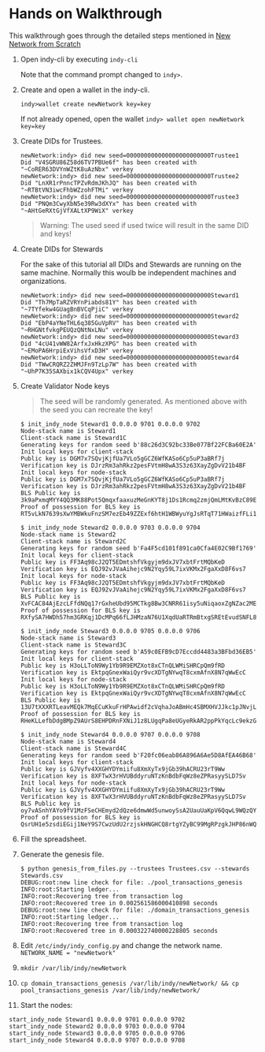 # Hands on Walkthrough

This walkthrough goes through the detailed steps mentioned in [New Network from Scratch]()

1. Open indy-cli by executing `indy-cli`
   
   Note that the command prompt changed to `indy>`.

2. Create and open a wallet in the indy-cli.

   `indy>wallet create newNetwork key=key`

   If not already opened, open the wallet
   `indy> wallet open newNetwork key=key`
3. Create DIDs for Trustees.

   ```
   newNetwork:indy> did new seed=000000000000000000000000Trustee1
   Did "V4SGRU86Z58d6TV7PBUe6f" has been created with "~CoRER63DVYnWZtK8uAzNbx" verkey
   newNetwork:indy> did new seed=000000000000000000000000Trustee2
   Did "LnXR1rPnncTPZvRdmJKhJQ" has been created with "~RTBtVN3iwcFhbWZzohFTMi" verkey
   newNetwork:indy> did new seed=000000000000000000000000Trustee3
   Did "PNQm3CwyXbN5e39Rw3dXYx" has been created with "~AHtGeRXtGjVfXALtXP9WiX" verkey
   ```

   > Warning: The used seed if used twice will result in the same DID and keys! 

4. Create DIDs for Stewards

   For the sake of this tutorial all DIDs and Stewards are running on the same machine. Normally this woulb be independent machines and organizations.

   ```
   newNetwork:indy> did new seed=000000000000000000000000Steward1
   Did "Th7MpTaRZVRYnPiabds81Y" has been created with "~7TYfekw4GUagBnBVCqPjiC" verkey
   newNetwork:indy> did new seed=000000000000000000000000Steward2
   Did "EbP4aYNeTHL6q385GuVpRV" has been created with "~RHGNtfvkgPEUQzQNtNxLNu" verkey
   newNetwork:indy> did new seed=000000000000000000000000Steward3
   Did "4cU41vWW82ArfxJxHkzXPG" has been created with "~EMoPA6HrpiExVihsVfxD3H" verkey
   newNetwork:indy> did new seed=000000000000000000000000Steward4
   Did "TWwCRQRZ2ZHMJFn9TzLp7W" has been created with "~UhP7K35SAXbix1kCQV4Upx" verkey
   ```
5. Create Validator Node keys

   > The seed will be randomly generated. As mentioned above with the seed you can recreate the key!

   ```
   $ init_indy_node Steward1 0.0.0.0 9701 0.0.0.0 9702
   Node-stack name is Steward1
   Client-stack name is Steward1C
   Generating keys for random seed b'88c26d3C92bc33Be077Bf22FCBa60E2A'
   Init local keys for client-stack
   Public key is DGM7x7SQvjKjfUa7VLo5gGCZ6WfKASo6Cp5uP3aBRf7j
   Verification key is DJrzRm3ahRkz2pesFVtmH8wA3S3z63XayZgDvV21b4BF
   Init local keys for node-stack
   Public key is DGM7x7SQvjKjfUa7VLo5gGCZ6WfKASo6Cp5uP3aBRf7j
   Verification key is DJrzRm3ahRkz2pesFVtmH8wA3S3z63XayZgDvV21b4BF
   BLS Public key is 3k9aPxmqMYY4QQ3MK88Pot5QmqxfaaxuzMeGnKYT8j1Ds1Rcmq2zmjQmLMtKvBzC89E7yCQyiQ9HEDcGAZi6zmarMCQNkY9oYCAUVJGrZgxBE4a1oj7VYKw7zuGpMwsKLPGLcTGwpmX9LS6f5ykbazEwEgQRTiWj2epRKxZC87DLwbH
   Proof of possession for BLS key is RT5vLkN7639sXwYMBWkuFnzSM7ezEb49ZZExf6htH1WBWyuYgJsRTqT71HWaizfFLi1zp63eNGKKVzzyMaETYoj8QoV3GejHeZzP7LydJQpHQ5VPuLW3NUy5BGH4Xt7RkCT5pUbwhjz6mwxXfGAtQot7kiMH18QrpcazAmHrFPXKe7

   $ init_indy_node Steward2 0.0.0.0 9703 0.0.0.0 9704
   Node-stack name is Steward2
   Client-stack name is Steward2C
   Generating keys for random seed b'Fa4F5cd101f891ca0Cfa4E02C9Bf1769'
   Init local keys for client-stack
   Public key is FF3Aq98cJ2QT5EDmtshfVkgyjm9dxJV7xbtFrtMQbKeD
   Verification key is EQJ92vJVaAihejc9N2Yqy59L7ixVKMx2FgaXxD8F6vs7
   Init local keys for node-stack
   Public key is FF3Aq98cJ2QT5EDmtshfVkgyjm9dxJV7xbtFrtMQbKeD
   Verification key is EQJ92vJVaAihejc9N2Yqy59L7ixVKMx2FgaXxD8F6vs7
   BLS Public key is XvFCAC84AjEzcLFfdNQq17rGxheUbd95MCTkg8Bw3CNRR61isy5uNiqaoxZgNZac2MEvZoXX7Wk27YUMB9mc4XFdAHRJiVVs3UcB3giBuhbv4om6GjouGcKWYsFkffA4tvWPyeDDn5ifxZaJBDHVR4AHcvUNxFipGnEptFSDzayzBG
   Proof of possession for BLS key is RXfySA7HWDh57hm3GRKqj1DcMPq66fLJHMzaN76U1XqdUaRTRmBtxgSREtEvudSNFL8woXJzqS7VnJehZNd8hXf4bipdBhJ4J7hzBwhpbXfsuH2yH6XExBrxyPCwyQ9K9RAQraHz2RTLhs8r93HNzjauUARbw5ADv2F42FW69kWbdR

   $ init_indy_node Steward3 0.0.0.0 9705 0.0.0.0 9706
   Node-stack name is Steward3
   Client-stack name is Steward3C
   Generating keys for random seed b'A59c0EFB9cD7Eccdd4483a3BFbd36EB5'
   Init local keys for client-stack
   Public key is H3oLLToN9Wy1Yb9R9EMZXot8xCTnQLWMiSHRCpQm9fRD
   Verification key is EktpqGnexWaiQyr9vcXDTgNYwqT8cxmAfnX8N7qWwEcC
   Init local keys for node-stack
   Public key is H3oLLToN9Wy1Yb9R9EMZXot8xCTnQLWMiSHRCpQm9fRD
   Verification key is EktpqGnexWaiQyr9vcXDTgNYwqT8cxmAfnX8N7qWwEcC
   BLS Public key is 13U7tXXXRTLeavMEQk7MqECuKkuFrHPAwidf2cVqhaJoABmHc4SBMXHVJJkc1pJNvjLu894UZ6pSt3aAYZ5nQrfkuqbBUEToWb5vZSLHTTNnznkzx5PStPFSZkYUuA4bYNLk5b8GbwrHFKjrjqzCdjEWs2hDipAmXfd9NBh3BTEwAxS
   Proof of possession for BLS key is RHeKLLefbDdgBMpZ9AUrS8EHPDRnFXNiJ1z8LUgqPa8eUGyeRkAR2ppPkYqcLc9ekzG8cYZMTGx8y52sZ1q2QWqs3BYBH2i3H2WxL4icRq9Kj4kqs3BQadtPWBSq4vEaWTwwieuUXFYqpvk1ALCSNmS9NmMYXYyTL8uzrstviomjXm

   $ init_indy_node Steward4 0.0.0.0 9707 0.0.0.0 9708
   Node-stack name is Steward4
   Client-stack name is Steward4C
   Generating keys for random seed b'F20fc06eab86A896A6Ae5D8AfEA46B68'
   Init local keys for client-stack
   Public key is GJVyfv4XXGHYDYmiifu8XmXyTx9jGb39hACRU23rT9Ww
   Verification key is 8XFTwX3rHVUBddyruNTzKnBdbFqWz8eZPRasyySLD7Sv
   Init local keys for node-stack
   Public key is GJVyfv4XXGHYDYmiifu8XmXyTx9jGb39hACRU23rT9Ww
   Verification key is 8XFTwX3rHVUBddyruNTzKnBdbFqWz8eZPRasyySLD7Sv
   BLS Public key is oy7vASnhYAYo9fV1MzFSeCHEmyd2dQze6dmwWd5unwoySsA2UauUaKpV6QqwL9WQzQYRXZAoDT9jXGWwGFgCKWKVinFPj2TU5qsqAFt6PcXxQ7ZpBMEiUhQreqQv9BQsb7Upx9cNZKm4wKRyjCryX3TELb3xzz51wwsdeY8hduAKvb
   Proof of possession for BLS key is QsrUH1e5zsdiEGij1NeY9S7CwzUdU2rzjskHNGHCQ8rtgYZyBC99MgRPzgkJHP86nWQUo2fSRvyWLQdBwvWfNtSqUBQgVScQPHg9CJXWWohWnzSP4ViBo8EEeGXEoP2NPeRnFCCfuhYAC7stZgBATFyvdFRwG58ws76qQQQsfDDHBV
   ```

6. Fill the spreadsheet.
   
7. Generate the genesis file.

   ```
   $ python genesis_from_files.py --trustees Trustees.csv --stewards Stewards.csv 
   DEBUG:root:new line check for file: ./pool_transactions_genesis
   INFO:root:Starting ledger...
   INFO:root:Recovering tree from transaction log
   INFO:root:Recovered tree in 0.002561586000410898 seconds
   DEBUG:root:new line check for file: ./domain_transactions_genesis
   INFO:root:Starting ledger...
   INFO:root:Recovering tree from transaction log
   INFO:root:Recovered tree in 0.000322740000228805 seconds
   ```
8. Edit `/etc/indy/indy_config.py` and change the network name.
   `NETWORK_NAME = "newNetwork"`

9. `mkdir /var/lib/indy/newNetwork`

10. `cp domain_transactions_genesis /var/lib/indy/newNetwork/ && cp pool_transactions_genesis /var/lib/indy/newNetwork/`

11. Start the nodes:

   ```
   start_indy_node Steward1 0.0.0.0 9701 0.0.0.0 9702
   start_indy_node Steward2 0.0.0.0 9703 0.0.0.0 9704
   start_indy_node Steward3 0.0.0.0 9705 0.0.0.0 9706
   start_indy_node Steward4 0.0.0.0 9707 0.0.0.0 9708     
   ```


